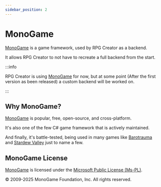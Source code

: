 ```yaml
---
sidebar_position: 2
---
```


# MonoGame

[MonoGame](https://monogame.net/) is a game framework, used by RPG Creator as a backend.

It allows RPG Creator to not have to recreate a full backend from the start.

:::info

RPG Creator is using [MonoGame](https://monogame.net/) for now, but at some point (After the first version as been released) a custom backend will be worked on.

:::

## Why MonoGame?

[MonoGame](https://monogame.net/) is popular, free, open-source, and cross-platform.

It's also one of the few C# game framework that is actively maintained.

And finally, it's battle-tested, being used in many games like [Barotrauma](https://store.steampowered.com/app/602960/Barotrauma/) and [Stardew Valley](https://store.steampowered.com/app/413150/Stardew_Valley/) just to name a few.

## MonoGame License

[MonoGame](https://monogame.net/) is licensed under the [Microsoft Public License (Ms-PL)](https://opensource.org/license/ms-pl/).

© 2009-2025 MonoGame Foundation, Inc. All rights reserved.